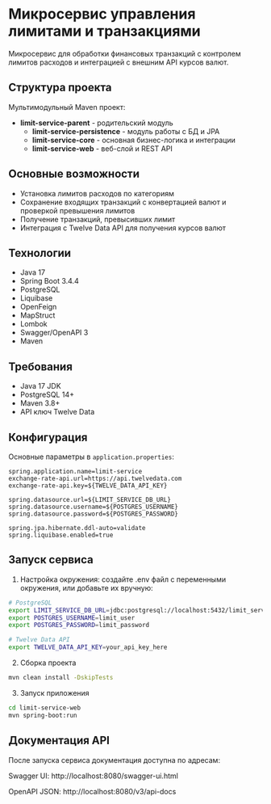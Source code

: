 # Микросервис управления лимитами и транзакциями

Микросервис для обработки финансовых транзакций с контролем лимитов расходов и интеграцией с внешним API курсов валют.

## Структура проекта
Мультимодульный Maven проект:
- **limit-service-parent** - родительский модуль
  - **limit-service-persistence** - модуль работы с БД и JPA
  - **limit-service-core** - основная бизнес-логика и интеграции
  - **limit-service-web** - веб-слой и REST API

## Основные возможности
- Установка лимитов расходов по категориям
- Сохранение входящих транзакций с конвертацией валют и проверкой превышения лимитов
- Получение транзакций, превысивших лимит
- Интеграция с Twelve Data API для получения курсов валют

## Технологии
- Java 17
- Spring Boot 3.4.4
- PostgreSQL
- Liquibase
- OpenFeign
- MapStruct
- Lombok
- Swagger/OpenAPI 3
- Maven

## Требования
- Java 17 JDK
- PostgreSQL 14+
- Maven 3.8+
- API ключ Twelve Data

## Конфигурация
Основные параметры в `application.properties`:
```properties
spring.application.name=limit-service
exchange-rate-api.url=https://api.twelvedata.com
exchange-rate-api.key=${TWELVE_DATA_API_KEY}

spring.datasource.url=${LIMIT_SERVICE_DB_URL}
spring.datasource.username=${POSTGRES_USERNAME}
spring.datasource.password=${POSTGRES_PASSWORD}

spring.jpa.hibernate.ddl-auto=validate
spring.liquibase.enabled=true
```
## Запуск сервиса
1. Настройка окружения: cоздайте .env файл с переменными окружения, или добавьте их вручную:

```bash
# PostgreSQL
export LIMIT_SERVICE_DB_URL=jdbc:postgresql://localhost:5432/limit_service
export POSTGRES_USERNAME=limit_user
export POSTGRES_PASSWORD=limit_password

# Twelve Data API
export TWELVE_DATA_API_KEY=your_api_key_here
```
2.  Сборка проекта
```bash
mvn clean install -DskipTests
```
3. Запуск приложения
```bash
cd limit-service-web
mvn spring-boot:run
```
## Документация API
После запуска сервиса документация доступна по адресам:

Swagger UI: http://localhost:8080/swagger-ui.html

OpenAPI JSON: http://localhost:8080/v3/api-docs
